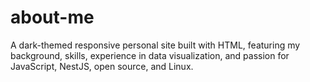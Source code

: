 # about-me
A dark-themed responsive personal site built with HTML, featuring my background, skills, experience in data visualization, and passion for JavaScript, NestJS, open source, and Linux.

